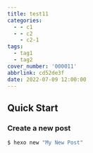 ```yaml
---
title: test11
categories:
  - - c1
  - - c2
    - c2-1
tags:
  - tag1
  - tag2
cover_number: '000011'
abbrlink: cd52de3f
date: 2022-07-09 12:00:00
---
```

## Quick Start

### Create a new post

``` bash
$ hexo new "My New Post"
```
